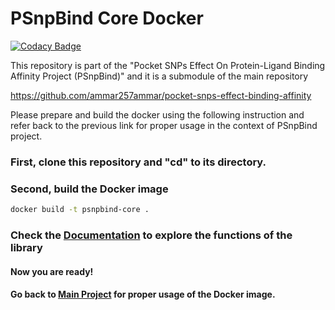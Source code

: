 # PSnpBind Core Docker

[![Codacy Badge](https://api.codacy.com/project/badge/Grade/cce5c04579474d1ab8e64641d996b56f)](https://app.codacy.com/gh/ammar257ammar/psnpbind-core?utm_source=github.com&utm_medium=referral&utm_content=ammar257ammar/psnpbind-core&utm_campaign=Badge_Grade_Settings)

This repository is part of the "Pocket SNPs Effect On Protein-Ligand Binding Affinity Project (PSnpBind)" and it is a submodule of the main repository 

https://github.com/ammar257ammar/pocket-snps-effect-binding-affinity

Please prepare and build the docker using the following instruction and refer back to the previous link for proper usage in the context of PSnpBind project.

### First, clone this repository and "cd" to its directory.

### Second, build the Docker image

```bash
docker build -t psnpbind-core .
```

### Check the [Documentation](https://ammar257ammar.github.io/psnpbind-core/) to explore the functions of the library

#### Now you are ready! 

#### Go back to [Main Project](https://github.com/ammar257ammar/pocket-snps-effect-binding-affinity) for proper usage of the Docker image.
